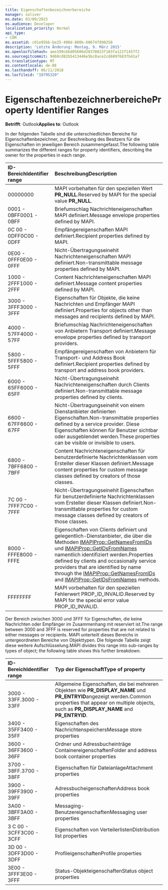 ```yaml
---
title: Eigenschaftenbezeichnerbereiche
manager: soliver
ms.date: 03/09/2015
ms.audience: Developer
localization_priority: Normal
api_type:
- COM
ms.assetid: c01e95bb-be25-490d-880b-60674f890258
description: 'Letzte Änderung: Montag, 9. März 2015'
ms.openlocfilehash: aee199cbbd05606d20378023f103fa122f1457f2
ms.sourcegitcommit: 9d60cd82b5413446e5bc8ace2cd689f683fb41a7
ms.translationtype: MT
ms.contentlocale: de-DE
ms.lasthandoff: 06/11/2018
ms.locfileid: "19795320"
---
```

# <a name="property-identifier-ranges"></a><span data-ttu-id="e0954-103">Eigenschaftenbezeichnerbereiche</span><span class="sxs-lookup"><span data-stu-id="e0954-103">Property Identifier Ranges</span></span>

  
  
<span data-ttu-id="e0954-104">**Betrifft**: Outlook</span><span class="sxs-lookup"><span data-stu-id="e0954-104">**Applies to**: Outlook</span></span> 
  
<span data-ttu-id="e0954-105">In der folgenden Tabelle sind die unterschiedlichen Bereiche für Eigenschaftenbezeichner, zur Beschreibung des Besitzers für die Eigenschaften im jeweiligen Bereich zusammengefasst.</span><span class="sxs-lookup"><span data-stu-id="e0954-105">The following table summarizes the different ranges for property identifiers, describing the owner for the properties in each range.</span></span>
  
|<span data-ttu-id="e0954-106">**ID-Bereich**</span><span class="sxs-lookup"><span data-stu-id="e0954-106">**Identifier range**</span></span>|<span data-ttu-id="e0954-107">**Beschreibung**</span><span class="sxs-lookup"><span data-stu-id="e0954-107">**Description**</span></span>|
|:-----|:-----|
|<span data-ttu-id="e0954-108">0000</span><span class="sxs-lookup"><span data-stu-id="e0954-108">0000</span></span>  <br/> |<span data-ttu-id="e0954-109">MAPI vorbehalten für den speziellen Wert **PR_NULL**.</span><span class="sxs-lookup"><span data-stu-id="e0954-109">Reserved by MAPI for the special value **PR_NULL**.</span></span>  <br/> |
|<span data-ttu-id="e0954-110">0001 - 0BFF</span><span class="sxs-lookup"><span data-stu-id="e0954-110">0001 - 0BFF</span></span>  <br/> |<span data-ttu-id="e0954-111">Briefumschlag Nachrichteneigenschaften MAPI definiert.</span><span class="sxs-lookup"><span data-stu-id="e0954-111">Message envelope properties defined by MAPI.</span></span>  <br/> |
|<span data-ttu-id="e0954-112">0C 00 - 0DFF</span><span class="sxs-lookup"><span data-stu-id="e0954-112">0C00 - 0DFF</span></span>  <br/> |<span data-ttu-id="e0954-113">Empfängereigenschaften MAPI definiert.</span><span class="sxs-lookup"><span data-stu-id="e0954-113">Recipient properties defined by MAPI.</span></span>  <br/> |
|<span data-ttu-id="e0954-114">0E00 - 0FFF</span><span class="sxs-lookup"><span data-stu-id="e0954-114">0E00 - 0FFF</span></span>  <br/> |<span data-ttu-id="e0954-115">Nicht-Übertragungseinehit Nachrichteneigenschaften MAPI definiert.</span><span class="sxs-lookup"><span data-stu-id="e0954-115">Non-transmittable message properties defined by MAPI.</span></span>  <br/> |
|<span data-ttu-id="e0954-116">1000 - 2FFF</span><span class="sxs-lookup"><span data-stu-id="e0954-116">1000 - 2FFF</span></span>  <br/> |<span data-ttu-id="e0954-117">Content Nachrichteneigenschaften MAPI definiert.</span><span class="sxs-lookup"><span data-stu-id="e0954-117">Message content properties defined by MAPI.</span></span>  <br/> |
|<span data-ttu-id="e0954-118">3000 - 3FFF</span><span class="sxs-lookup"><span data-stu-id="e0954-118">3000 - 3FFF</span></span>  <br/> |<span data-ttu-id="e0954-119">Eigenschaften für Objekte, die keine Nachrichten und Empfänger MAPI definiert.</span><span class="sxs-lookup"><span data-stu-id="e0954-119">Properties for objects other than messages and recipients defined by MAPI.</span></span>  <br/> |
|<span data-ttu-id="e0954-120">4000 - 57FF</span><span class="sxs-lookup"><span data-stu-id="e0954-120">4000 - 57FF</span></span>  <br/> |<span data-ttu-id="e0954-121">Briefumschlag Nachrichteneigenschaften von Anbietern Transport definiert.</span><span class="sxs-lookup"><span data-stu-id="e0954-121">Message envelope properties defined by transport providers.</span></span>  <br/> |
|<span data-ttu-id="e0954-122">5800 - 5FFF</span><span class="sxs-lookup"><span data-stu-id="e0954-122">5800 - 5FFF</span></span>  <br/> |<span data-ttu-id="e0954-123">Empfängereigenschaften von Anbietern für Transport- und Address Book definiert.</span><span class="sxs-lookup"><span data-stu-id="e0954-123">Recipient properties defined by transport and address book providers.</span></span>  <br/> |
|<span data-ttu-id="e0954-124">6000 - 65FF</span><span class="sxs-lookup"><span data-stu-id="e0954-124">6000 - 65FF</span></span>  <br/> |<span data-ttu-id="e0954-125">Nicht-Übertragungseinehit Nachrichteneigenschaften durch Clients definiert.</span><span class="sxs-lookup"><span data-stu-id="e0954-125">Non-transmittable message properties defined by clients.</span></span>  <br/> |
|<span data-ttu-id="e0954-126">6600 - 67FF</span><span class="sxs-lookup"><span data-stu-id="e0954-126">6600 - 67FF</span></span>  <br/> |<span data-ttu-id="e0954-127">Nicht-Übertragungseinehit von einem Dienstanbieter definierten Eigenschaften.</span><span class="sxs-lookup"><span data-stu-id="e0954-127">Non-transmittable properties defined by a service provider.</span></span> <span data-ttu-id="e0954-128">Diese Eigenschaften können für Benutzer sichtbar oder ausgeblendet werden.</span><span class="sxs-lookup"><span data-stu-id="e0954-128">These properties can be visible or invisible to users.</span></span>  <br/> |
|<span data-ttu-id="e0954-129">6800 - 7BFF</span><span class="sxs-lookup"><span data-stu-id="e0954-129">6800 - 7BFF</span></span>  <br/> |<span data-ttu-id="e0954-130">Content Nachrichteneigenschaften für benutzerdefinierte Nachrichtenklassen vom Ersteller dieser Klassen definiert.</span><span class="sxs-lookup"><span data-stu-id="e0954-130">Message content properties for custom message classes defined by creators of those classes.</span></span>  <br/> |
|<span data-ttu-id="e0954-131">7C 00 - 7FFF</span><span class="sxs-lookup"><span data-stu-id="e0954-131">7C00 - 7FFF</span></span>  <br/> |<span data-ttu-id="e0954-132">Nicht-Übertragungseinehit Eigenschaften für benutzerdefinierte Nachrichtenklassen vom Ersteller dieser Klassen definiert.</span><span class="sxs-lookup"><span data-stu-id="e0954-132">Non-transmittable properties for custom message classes defined by creators of those classes.</span></span>  <br/> |
|<span data-ttu-id="e0954-133">8000 - FFFE</span><span class="sxs-lookup"><span data-stu-id="e0954-133">8000 - FFFE</span></span>  <br/> |<span data-ttu-id="e0954-134">Eigenschaften von Clients definiert und gelegentlich-Dienstanbieter, die über die Methoden [IMAPIProp::GetNamesFromIDs](imapiprop-getnamesfromids.md) und [IMAPIProp::GetIDsFromNames](imapiprop-getidsfromnames.md) namentlich identifiziert werden.</span><span class="sxs-lookup"><span data-stu-id="e0954-134">Properties defined by clients and occasionally service providers that are identified by name through the [IMAPIProp::GetNamesFromIDs](imapiprop-getnamesfromids.md) and [IMAPIProp::GetIDsFromNames](imapiprop-getidsfromnames.md) methods.</span></span>  <br/> |
|<span data-ttu-id="e0954-135">FFFF</span><span class="sxs-lookup"><span data-stu-id="e0954-135">FFFF</span></span>  <br/> |<span data-ttu-id="e0954-136">MAPI vorbehalten für den speziellen Fehlerwert PROP_ID_INVALID.</span><span class="sxs-lookup"><span data-stu-id="e0954-136">Reserved by MAPI for the special error value PROP_ID_INVALID.</span></span>  <br/> |
   
<span data-ttu-id="e0954-137">Der Bereich zwischen 3000 und 3FFF für Eigenschaften, die keine Nachrichten oder Empfänger im Zusammenhang mit reserviert ist.</span><span class="sxs-lookup"><span data-stu-id="e0954-137">The range between 3000 and 3FFF is reserved for properties that are not related to either messages or recipients.</span></span> <span data-ttu-id="e0954-138">MAPI unterteilt dieses Bereichs in untergeordneten Bereiche von Objekttypen. Die folgende Tabelle zeigt diese weitere Aufschlüsselung.</span><span class="sxs-lookup"><span data-stu-id="e0954-138">MAPI divides this range into sub-ranges by types of object; the following table shows this further breakdown.</span></span> 
  
|<span data-ttu-id="e0954-139">**ID-Bereich**</span><span class="sxs-lookup"><span data-stu-id="e0954-139">**Identifier range**</span></span>|<span data-ttu-id="e0954-140">**Typ der Eigenschaft**</span><span class="sxs-lookup"><span data-stu-id="e0954-140">**Type of property**</span></span>|
|:-----|:-----|
|<span data-ttu-id="e0954-141">3000 - 33FF.</span><span class="sxs-lookup"><span data-stu-id="e0954-141">3000 - 33FF</span></span>  <br/> |<span data-ttu-id="e0954-142">Allgemeine Eigenschaften, die bei mehreren Objekten wie **PR_DISPLAY_NAME** und **PR_ENTRYID**angezeigt werden.</span><span class="sxs-lookup"><span data-stu-id="e0954-142">Common properties that appear on multiple objects, such as **PR_DISPLAY_NAME** and **PR_ENTRYID**.</span></span>  <br/> |
|<span data-ttu-id="e0954-143">3400 - 35FF</span><span class="sxs-lookup"><span data-stu-id="e0954-143">3400 - 35FF</span></span>  <br/> |<span data-ttu-id="e0954-144">Eigenschaften des Nachrichtenspeichers</span><span class="sxs-lookup"><span data-stu-id="e0954-144">Message store properties</span></span>  <br/> |
|<span data-ttu-id="e0954-145">3600 - 36FF</span><span class="sxs-lookup"><span data-stu-id="e0954-145">3600 - 36FF</span></span>  <br/> |<span data-ttu-id="e0954-146">Ordner und Adressbucheinträge Containereigenschaften</span><span class="sxs-lookup"><span data-stu-id="e0954-146">Folder and address book container properties</span></span>  <br/> |
|<span data-ttu-id="e0954-147">3700 - 38FF.</span><span class="sxs-lookup"><span data-stu-id="e0954-147">3700 - 38FF</span></span>  <br/> |<span data-ttu-id="e0954-148">Eigenschaften für Dateianlage</span><span class="sxs-lookup"><span data-stu-id="e0954-148">Attachment properties</span></span>  <br/> |
|<span data-ttu-id="e0954-149">3900 - 39FF</span><span class="sxs-lookup"><span data-stu-id="e0954-149">3900 - 39FF</span></span>  <br/> |<span data-ttu-id="e0954-150">Adressbucheigenschaften</span><span class="sxs-lookup"><span data-stu-id="e0954-150">Address book properties</span></span>  <br/> |
|<span data-ttu-id="e0954-151">3A00 - 3BFF</span><span class="sxs-lookup"><span data-stu-id="e0954-151">3A00 - 3BFF</span></span>  <br/> |<span data-ttu-id="e0954-152">Messaging-Benutzereigenschaften</span><span class="sxs-lookup"><span data-stu-id="e0954-152">Messaging user properties</span></span>  <br/> |
|<span data-ttu-id="e0954-153">3 C 00 - 3CFF</span><span class="sxs-lookup"><span data-stu-id="e0954-153">3C00 - 3CFF</span></span>  <br/> |<span data-ttu-id="e0954-154">Eigenschaften von Verteilerlisten</span><span class="sxs-lookup"><span data-stu-id="e0954-154">Distribution list properties</span></span>  <br/> |
|<span data-ttu-id="e0954-155">3D 00 - 3DFF</span><span class="sxs-lookup"><span data-stu-id="e0954-155">3D00 - 3DFF</span></span>  <br/> |<span data-ttu-id="e0954-156">Profileigenschaften</span><span class="sxs-lookup"><span data-stu-id="e0954-156">Profile properties</span></span>  <br/> |
|<span data-ttu-id="e0954-157">3E00 - 3FFF</span><span class="sxs-lookup"><span data-stu-id="e0954-157">3E00 - 3FFF</span></span>  <br/> |<span data-ttu-id="e0954-158">Status-Objekteigenschaften</span><span class="sxs-lookup"><span data-stu-id="e0954-158">Status object properties</span></span>  <br/> |
   

